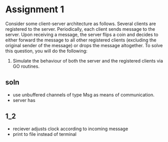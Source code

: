 # Assignment 1

Consider some client-server architecture as follows. Several clients are registered
to the server. Periodically, each client sends message to the server. Upon receiving a
message, the server flips a coin and decides to either forward the message to all other
registered clients (excluding the original sender of the message) or drops the message
altogether. To solve this question, you will do the following:
1. Simulate the behaviour of both the server and the registered clients via GO routines. 

## soln
- use unbuffered channels of type Msg as means of communication. 
- server has 

## 1_2

- reciever adjusts clock according to incoming message
- print to file instead of terminal